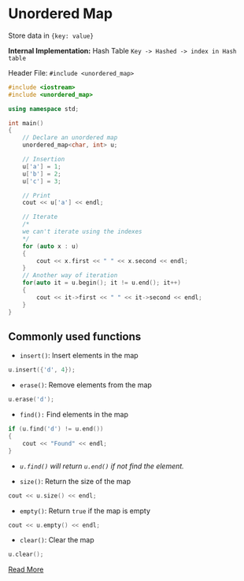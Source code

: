 # Unordered Map

Store data in `{key: value}`

**Internal Implementation:** Hash Table
`Key -> Hashed -> index in Hash table`

Header File: `#include <unordered_map>`

```c++
#include <iostream>
#include <unordered_map>

using namespace std;

int main()
{
    // Declare an unordered map
    unordered_map<char, int> u;

    // Insertion
    u['a'] = 1;
    u['b'] = 2;
    u['c'] = 3;

    // Print
    cout << u['a'] << endl;

    // Iterate
    /*
    we can't iterate using the indexes
    */
    for (auto x : u)
    {
        cout << x.first << " " << x.second << endl;
    }
    // Another way of iteration
    for(auto it = u.begin(); it != u.end(); it++)
    {
        cout << it->first << " " << it->second << endl;
    }
}
```

## Commonly used functions

- `insert()`: Insert elements in the map

```c++
u.insert({'d', 4});
```

- `erase()`: Remove elements from the map

```c++
u.erase('d');
```

- `find():` Find elements in the map

```c++
if (u.find('d') != u.end())
{
    cout << "Found" << endl;
}
```

- *`u.find()` will return `u.end()` if not find the element.*

- `size()`: Return the size of the map

```c++  
cout << u.size() << endl;
```

- `empty()`: Return `true` if the map is empty

```c++  
cout << u.empty() << endl;
```

- `clear()`: Clear the map

```c++  
u.clear();
```

[Read More](https://www.geeksforgeeks.org/unordered_map-in-cpp-stl/)